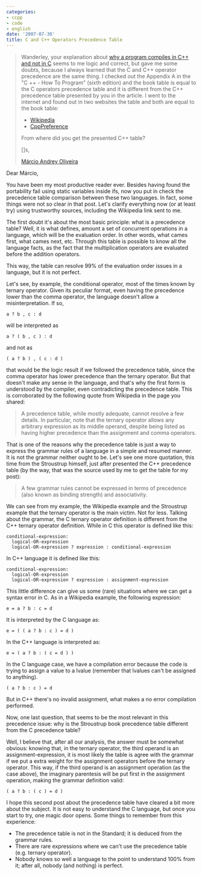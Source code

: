 ```yaml
---
categories:
- ccpp
- code
- english
date: '2007-07-30'
title: C and C++ Operators Precedence Table
---
```


> Wanderley, your explanation about [why a program compiles in C++ and not in C] seems to me logic and correct, but gave me some doubts, because I always learned that the C and C++ operator precedence are the same thing. I checked out the Appendix A in the "C ++ - How To Program" (sixth edition) and the book table is equal to the C operators precedence table and it is different from the C++ precedence table presented by you in the article. I went to the internet and found out in two websites the table and both are equal to the book table:
>
> - [Wikipedia]
> - [CppPreference]
> 
> From where did you get the presented C++ table?
>
> []s,
> 
> [Márcio Andrey Oliveira](http://marcioandreyoliveira.blogspot.com/)

Dear Márcio,

You have been my most productive reader ever. Besides having found the portability fail using static variables inside ifs, now you put in check the precedence table comparison between these two languages. In fact, some things were not so clear in that post. Let's clarify everything now (or at least try) using trustworthy sources, including the Wikipedia link sent to me.

The first doubt it's about the most basic principle: what is a precedence table? Well, it is what defines, amount a set of concurrent operations in a language, which will be the evaluation order. In other words, what cames first, what cames next, etc. Through this table is possible to know all the language facts, as the fact that the multiplication operators are evaluated before the addition operators.

This way, the table can resolve 99% of the evaluation order issues in a language, but it is not perfect.

Let's see, by example, the conditional operator, most of the times known by ternary operator. Given its peculiar format, even having the precedence lower than the comma operator, the language doesn't allow a misinterpretation. If so,

    a ? b , c : d

will be interpreted as

    a ? ( b , c ) : d

and not as

    ( a ? b ) , ( c : d )

that would be the logic result if we followed the precedence table, since the comma operator has lower precedence than the ternary operator. But that doesn't make any sense in the language, and that's why the first form is understood by the compiler, even contradicting the precedence table. This is corroborated by the following quote from Wikipedia in the page you shared:

> A precedence table, while mostly adequate, cannot resolve a few details. In particular, note that the ternary operator allows any arbitrary expression as its middle operand, despite being listed as having higher precedence than the assignment and comma operators.

That is one of the reasons why the precedence table is just a way to express the grammar rules of a language in a simple and resumed manner. It is not the grammar neither ought to be. Let's see one more quotation, this time from the Stroustrup himself, just after presented the C++ precedence table (by the way, that was the source used by me to get the table for my post):

> A few grammar rules cannot be expressed in terms of precedence (also known as binding strength) and associativity.

We can see from my example, the Wikipedia example and the Stroustrup example that the ternary operator is the main victim. Not for less. Talking about the grammar, the C ternary operator definition is different from the C++ ternary operator definition. While in C this operator is defined like this:

    conditional-expression:
      logical-OR-expression
      logical-OR-expression ? expression : conditional-expression

In C++ language it is defined like this:

    conditional-expression:
      logical-OR-expression
      logical-OR-expression ? expression : assignment-expression

This little difference can give us some (rare) situations where we can get a syntax error in C. As in a Wikipedia example, the following expression:

    e = a ? b : c = d

It is interpreted by the C language as:

    e = ( ( a ? b : c ) = d )

In the C++ language is interpreted as:

    e = ( a ? b : ( c = d ) ) 

In the C language case, we have a compilation error because the code is trying to assign a value to a lvalue (remember that lvalues can't be assigned to anything).

    ( a ? b : c ) = d 

But in C++ there's no invalid assignment, what makes a no error compilation performed.

Now, one last question, that seems to be the most relevant in this precedence issue: why is the Stroustrup book precedence table different from the C precedence table?

Well, I believe that, after all our analysis, the answer must be somewhat obvious: knowing that, in the ternary operator, the third operand is an assignment-expression, it is most likely the table is agree with the grammar if we put a extra weight for the assignment operators before the ternary operator. This way, if the third operand is an assignment operation (as the case above), the imaginary parentesis will be put first in the assignment operation, making the grammar definition valid:

    ( a ? b : ( c ) = d )

I hope this second post about the precedence table have cleared a bit more about the subject. It is not easy to understand the C language, but once you start to try, one magic door opens. Some things to remember from this experience:

 - The precedence table is not in the Standard; it is deduced from the grammar rules.
 - There are rare expressions where we can't use the precedence table (e.g. ternary operator).
 - Nobody knows so well a language to the point to understand 100% from it; after all, nobody (and nothing) is perfect.

[why a program compiles in C++ and not in C]: /precedence-difference
[Wikipedia]: http://en.wikipedia.org/wiki/Operators_in_C_and_C
[CppPreference]: http://www.cppreference.com/operator_precedence.html